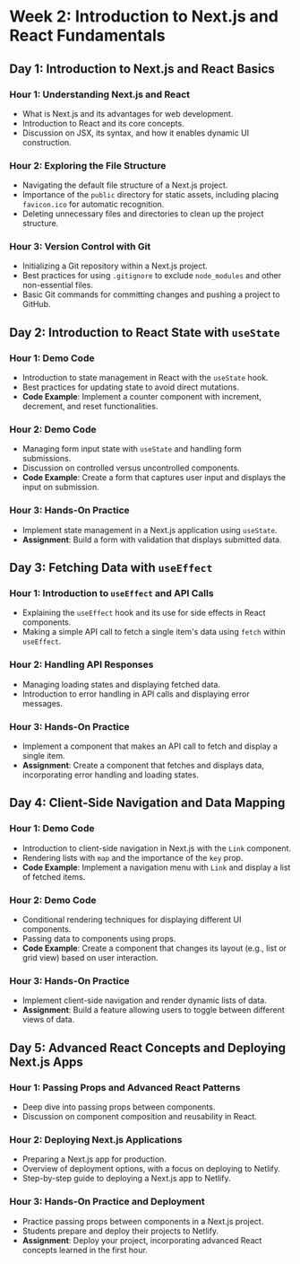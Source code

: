 # Week 2: Introduction to Next.js and React Fundamentals

## Day 1: Introduction to Next.js and React Basics

### Hour 1: Understanding Next.js and React

- What is Next.js and its advantages for web development.
- Introduction to React and its core concepts.
- Discussion on JSX, its syntax, and how it enables dynamic UI construction.

### Hour 2: Exploring the File Structure

- Navigating the default file structure of a Next.js project.
- Importance of the `public` directory for static assets, including placing `favicon.ico` for automatic recognition.
- Deleting unnecessary files and directories to clean up the project structure.

### Hour 3: Version Control with Git

- Initializing a Git repository within a Next.js project.
- Best practices for using `.gitignore` to exclude `node_modules` and other non-essential files.
- Basic Git commands for committing changes and pushing a project to GitHub.

## Day 2: Introduction to React State with `useState`

### Hour 1: Demo Code

- Introduction to state management in React with the `useState` hook.
- Best practices for updating state to avoid direct mutations.
- **Code Example**: Implement a counter component with increment, decrement, and reset functionalities.

### Hour 2: Demo Code

- Managing form input state with `useState` and handling form submissions.
- Discussion on controlled versus uncontrolled components.
- **Code Example**: Create a form that captures user input and displays the input on submission.

### Hour 3: Hands-On Practice

- Implement state management in a Next.js application using `useState`.
- **Assignment**: Build a form with validation that displays submitted data.

## Day 3: Fetching Data with `useEffect`

### Hour 1: Introduction to `useEffect` and API Calls

- Explaining the `useEffect` hook and its use for side effects in React components.
- Making a simple API call to fetch a single item's data using `fetch` within `useEffect`.

### Hour 2: Handling API Responses

- Managing loading states and displaying fetched data.
- Introduction to error handling in API calls and displaying error messages.

### Hour 3: Hands-On Practice

- Implement a component that makes an API call to fetch and display a single item.
- **Assignment**: Create a component that fetches and displays data, incorporating error handling and loading states.

## Day 4: Client-Side Navigation and Data Mapping

### Hour 1: Demo Code

- Introduction to client-side navigation in Next.js with the `Link` component.
- Rendering lists with `map` and the importance of the `key` prop.
- **Code Example**: Implement a navigation menu with `Link` and display a list of fetched items.

### Hour 2: Demo Code

- Conditional rendering techniques for displaying different UI components.
- Passing data to components using props.
- **Code Example**: Create a component that changes its layout (e.g., list or grid view) based on user interaction.

### Hour 3: Hands-On Practice

- Implement client-side navigation and render dynamic lists of data.
- **Assignment**: Build a feature allowing users to toggle between different views of data.

## Day 5: Advanced React Concepts and Deploying Next.js Apps

### Hour 1: Passing Props and Advanced React Patterns

- Deep dive into passing props between components.
- Discussion on component composition and reusability in React.

### Hour 2: Deploying Next.js Applications

- Preparing a Next.js app for production.
- Overview of deployment options, with a focus on deploying to Netlify.
- Step-by-step guide to deploying a Next.js app to Netlify.

### Hour 3: Hands-On Practice and Deployment

- Practice passing props between components in a Next.js project.
- Students prepare and deploy their projects to Netlify.
- **Assignment**: Deploy your project, incorporating advanced React concepts learned in the first hour.
<!--TODO Move learning in Week 2 Day 5 to Day 4, Day 5 Should Always be for review with an optional assignment. This gives students time to catch up  -->
